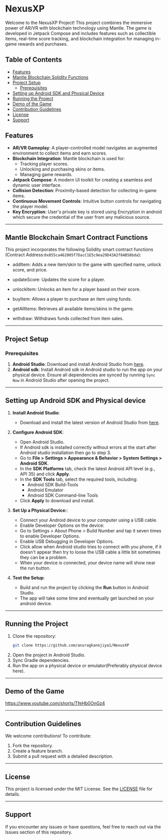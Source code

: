 # NexusXP

Welcome to the NexusXP Project! This project combines the immersive power of AR/VR with blockchain technology using Mantle. The game is developed in Jetpack Compose and includes features such as collectible items, real-time score tracking, and blockchain integration for managing in-game rewards and purchases.

## Table of Contents

- [Features](#features)
- [Mantle Blockchain Solidity Functions](#mantle-blockchain-smart-contract-functions)
- [Project Setup](#project-setup)
  - [Prerequisites](#prerequisites)
- [Setting up Android SDK and Physical Device](#setting-up-android-sdk-and-physical-device)
- [Running the Project](#running-the-project)
- [Demo of the Game](#demo-of-the-game)
- [Contribution Guidelines](#contribution-guidelines)
- [License](#license)
- [Support](#support)


## Features

- **AR/VR Gameplay**: A player-controlled model navigates an augmented environment to collect items and earn scores.
- **Blockchain Integration**: Mantle blockchain is used for:
  - Tracking player scores.
  - Unlocking and purchasing skins or items.
  - Managing game rewards.
- **Jetpack Compose**: A modern UI toolkit for creating a seamless and dynamic user interface.
- **Collision Detection**: Proximity-based detection for collecting in-game items.
- **Continuous Movement Controls**: Intuitive button controls for navigating the player model.
- **Key Encryption**: User's private key is stored using Encryption in android which secure the credential of the user from any malicious source.

---

## Mantle Blockchain Smart Contract Functions

This project incorporates the following Solidity smart contract functions (Contract Address:```0x855ca462005f7DacC1E5c9ea29D43A2f84B58bda```):

- addItem: Adds a new item/skin to the game with specified name, unlock score, and price.

- updateScore: Updates the score for a player.

- unlockItem: Unlocks an item for a player based on their score.

- buyItem: Allows a player to purchase an item using funds.

- getAllItems: Retrieves all available items/skins in the game.

- withdraw: Withdraws funds collected from item sales.

---

## Project Setup

### Prerequisites

1. **Android Studio**: Download and install Android Studio from [here](https://developer.android.com/studio).
2. **Android sdk**: Install Android sdk in Android studio to run the app on your physical device. Ensure all dependencies are synced by running `Sync Now` in Android Studio after opening the project.

---

## Setting up Android SDK and Physical device

1. **Install Android Studio**:
   - Download and install the latest version of Android Studio from [here](https://developer.android.com/studio).

2. **Configure Android SDK**:
   - Open Android Studio.
   - If Android sdk is installed correctly without errors at the start after Android studio installation then go to step 3.
   - Go to **File > Settings > Appearance & Behavior > System Settings > Android SDK**.
   - In the **SDK Platforms** tab, check the latest Android API level (e.g., API 35) and click **Apply**.
   - In the **SDK Tools** tab, select the required tools, including:
     - Android SDK Build-Tools
     - Android Emulator
     - Android SDK Command-line Tools
   - Click **Apply** to download and install.

3. **Set Up a Physical Device:**:
   - Connect your Android device to your computer using a USB cable.
   - Enable Developer Options on the device:
   - Go to Settings > About Phone > Build Number and tap it seven times to enable Developer Options.
   - Enable USB Debugging in Developer Options.
   - Click allow when Android studio tries to connect with you phone, if it doesn't appear then try to loose the USB cable a little bit sometimes they can be a problem.
   - When your device is connected, your device name will show near the run button.

4. **Test the Setup**:
   - Build and run the project by clicking the **Run** button in Android Studio.
   - The app will take some time and eventually get launched on your android device.
     
---

## Running the Project

1. Clone the repository:
   ```bash
   git clone https://github.com/anuragkanojiya1/NexusXP
   ```
2. Open the project in Android Studio.
3. Sync Gradle dependencies.
4. Run the app on a physical device or emulator(Preferably physical device here).

---

## Demo of the Game

https://www.youtube.com/shorts/TfeHb0OnGz4

---

## Contribution Guidelines

We welcome contributions! To contribute:
1. Fork the repository.
2. Create a feature branch.
3. Submit a pull request with a detailed description.

---

## License

This project is licensed under the MIT License. See the [LICENSE](LICENSE) file for details.

---

## Support

If you encounter any issues or have questions, feel free to reach out via the Issues section of this repository.

